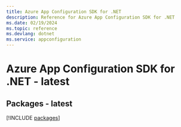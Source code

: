 ```yaml
---
title: Azure App Configuration SDK for .NET
description: Reference for Azure App Configuration SDK for .NET
ms.date: 02/19/2024
ms.topic: reference
ms.devlang: dotnet
ms.service: appconfiguration
---
```

# Azure App Configuration SDK for .NET - latest
## Packages - latest
[!INCLUDE [packages](app-configuration-index.md)]